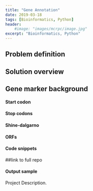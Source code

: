 ```yaml
---
title: "Gene Annotation"
date: 2019-03-18
tags: [Bioinformatics, Python]
header:
    #image: "images/mcrpc/image.jpg"
excerpt: "Bioinformatics, Python"
---
```


## Problem definition

## Solution overview

## Gene marker background
#### Start codon
#### Stop codons
#### Shine-dalgarno
#### ORFs

#### Code snippets
##link to full repo

#### Output sample

Project Description.
